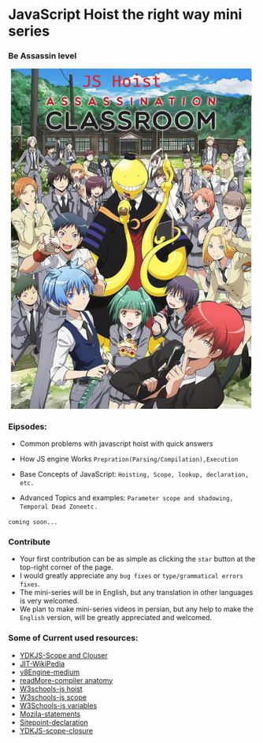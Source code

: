 # JavaScript Hoist the right way mini series

### Be Assassin level

<div style="text-align:center"><img alt="Javascript Hoist the right way assasin level" src="./assets/banner.png" width="500"></div>

### Eipsodes:

- Common problems with javascript hoist with quick answers

- How JS engine Works
  `Prepration(Parsing/Compilation),Execution`

- Base Concepts of JavaScript:
  `Hoisting, Scope, lookup, declaration, etc.`
- Advanced Topics and examples:
  `Parameter scope and shadowing, Temporal Dead Zoneetc.`

`coming soon...`

### Contribute

- Your first contribution can be as simple as clicking the `star` button at the top-right corner of the page.
- I would greatly appreciate any `bug fixes` or `type/grammatical errors fixes`.
- The mini-series will be in English, but any translation in other languages is very welcomed.
- We plan to make mini-series videos in persian, but any help to make the `English` version, will be greatly appreciated and welcomed.

### Some of Current used resources:

- [YDKJS-Scope and Clouser](https://github.com/getify/You-Dont-Know-JS/blob/2nd-ed/scope-closures/ch1.md)
- [JIT-WikiPedia](https://en.wikipedia.org/wiki/Just-in-time_compilation)
- [v8Engine-medium](https://blog.sessionstack.com/how-javascript-works-inside-the-v8-engine-5-tips-on-how-to-write-optimized-code-ac089e62b12e)
- [readMore-compiler anatomy](http://www.cs.man.ac.uk/~pjj/farrell/comp3.html)
- [W3schools-js hoist](https://www.w3schools.com/js/js_hoisting.asp)
- [W3schools-js scope](https://www.w3schools.com/js/js_scope.asp)
- [W3Schools-js variables](https://www.w3schools.com/js/js_variables.asp)
- [Mozila-statements](https://developer.mozilla.org/en-US/docs/Web/JavaScript/Reference/Statements)
- [Sitepoint-declaration ](https://www.sitepoint.com/how-to-declare-variables-javascript/)
- [YDKJS-scope-closure](https://github.com/getify/You-Dont-Know-JS/blob/2nd-ed/scope-closures/ch5.md)
